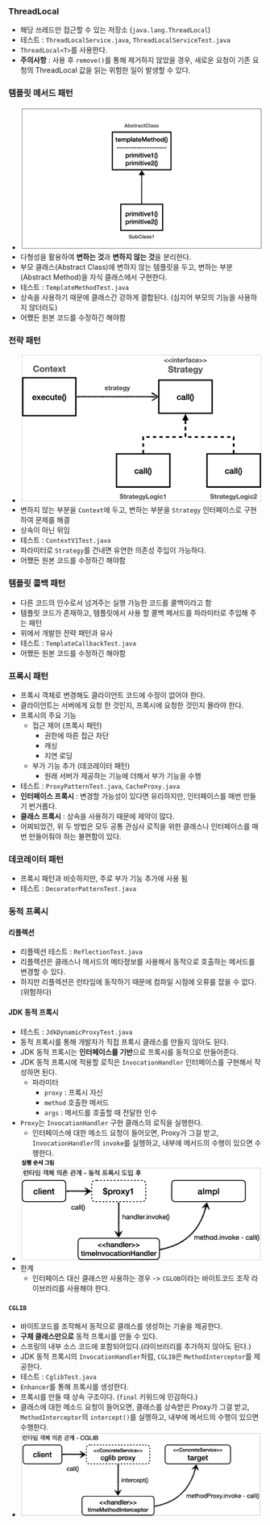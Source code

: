 ### ThreadLocal
- 해당 쓰레드만 접근할 수 있는 저장소 (`java.lang.ThreadLocal`)
- 테스트 : `ThreadLocalService.java`, `ThreadLocalServiceTest.java`
- `ThreadLocal<T>`를 사용한다.
- **주의사항** : 사용 후 `remove()`를 통해 제거하지 않았을 경우, 새로운 요청이 기존 요청의 ThreadLocal 값을 읽는 위험한 일이 발생할 수 있다.

### 템플릿 메서드 패턴
- ![템플릿 메서드 패턴](./images/image001.png)
- 다형성을 활용하여 **변하는 것**과 **변하지 않는 것**을 분리한다.
- 부모 클래스(Abstract Class)에 변하지 않는 템플릿을 두고, 변하는 부분(Abstract Method)을 자식 클래스에서 구현한다. 
- 테스트 : `TemplateMethodTest.java`
- 상속을 사용하기 때문에 클래스간 강하게 결합된다. (심지어 부모의 기능을 사용하지 않더라도)
- 어쨌든 원본 코드를 수정하긴 해야함

### 전략 패턴
- ![전략 패턴](./images/image002.png)
- 변하지 않는 부분을 `Context`에 두고, 변하는 부분을 `Strategy` 인터페이스로 구현하여 문제를 해결
- 상속이 아닌 위임
- 테스트 : `ContextV1Test.java`
- 파라미터로 `Strategy`를 건내면 유연한 의존성 주입이 가능하다.
- 어쨌든 원본 코드를 수정하긴 해야함

### 템플릿 콜백 패턴
- 다른 코드의 인수로서 넘겨주는 실행 가능한 코드를 콜백이라고 함
- 템플릿 코드가 존재하고, 템플릿에서 사용 할 콜백 메서드를 파라미터로 주입해 주는 패턴
- 위에서 개발한 전략 패턴과 유사
- 테스트 : `TemplateCallbackTest.java`
- 어쨌든 원본 코드를 수정하긴 해야함

### 프록시 패턴
- 프록시 객체로 변경해도 클라이언트 코드에 수정이 없어야 한다.
- 클라이언트는 서버에게 요청 한 것인지, 프록시에 요청한 것인지 몰라야 한다.
- 프록시의 주요 기능
  - 접근 제어 (프록시 패턴)
    - 권한에 따른 접근 차단
    - 캐싱
    - 지연 로딩
  - 부가 기능 추가 (데코레이터 패턴)
    - 원래 서버가 제공하는 기능에 더해서 부가 기능을 수행
- 테스트 : `ProxyPatternTest.java`, `CacheProxy.java`
- **인터페이스 프록시** : 변경할 가능성이 있다면 유리하지만, 인터페이스를 매번 만들기 번거롭다.
- **클래스 프록시** : 상속을 사용하기 때문에 제약이 많다.
- 어찌되었건, 위 두 방법은 모두 공통 관심사 로직을 위한 클래스나 인터페이스를 매번 만들어줘야 하는 불편함이 있다.

### 데코레이터 패턴
- 프록시 패턴과 비슷하지만, 주로 부가 기능 추가에 사용 됨
- 테스트 : `DecoratorPatternTest.java`

### 동적 프록시
#### 리플렉션
- 리플렉션 테스트 : `ReflectionTest.java`
- 리플렉션은 클래스나 메서드의 메타정보를 사용해서 동적으로 호출하는 메서드를 변경할 수 있다.
- 하지만 리플렉션은 런타임에 동작하기 때문에 컴파일 시점에 오류를 잡을 수 없다. (위험하다)

#### JDK 동적 프록시
- 테스트 : `JdkDynamicProxyTest.java`
- 동적 프록시를 통해 개발자가 직접 프록시 클래스를 만들지 않아도 된다.
- JDK 동적 프록시는 **인터페이스를 기반**으로 프록시를 동적으로 만들어준다.
- JDK 동적 프록시에 적용할 로직은 `InvocationHandler` 인터페이스를 구현해서 작성하면 된다.
  - 파라미터
    - `proxy` : 프록시 자신
    - `method` 호출한 메서드
    - `args` : 메서드를 호출할 때 전달한 인수
- `Proxy`는 `InvocationHandler` 구현 클래스의 로직을 실행한다.
  - 인터페이스에 대한 메소드 요청이 들어오면, Proxy가 그걸 받고, `InvocationHandler`의 `invoke`를 실행하고, 내부에 메서드의 수행이 있으면 수행한다.
- ![동적 프록시 순서](./images/image003.png)
- 한계
  - 인터페이스 대신 클래스만 사용하는 경우 -> `CGLOB`이라는 바이트코드 조작 라이브러리를 사용해야 한다.
#### `CGLIB`
  - 바이트코드를 조작해서 동적으로 클래스를 생성하는 기술을 제공한다.
  - **구체 클래스만으로** 동적 프록시를 만들 수 있다.
  - 스프링의 내부 소스 코드에 포함되어있다.(라이브러리를 추가하지 않아도 된다.)
  - JDK 동적 프록시의 `InvocationHandler`처럼, `CGLIB`은 `MethodInterceptor`를 제공한다.
  - 테스트 : `CglibTest.java`
  - `Enhancer`를 통해 프록시를 생성한다.
  - 프록시를 만들 때 상속 구조이다. (`final` 키워드에 민감하다.)
  - 클래스에 대한 메소드 요청이 들어오면, 클래스를 상속받은 Proxy가 그걸 받고, `MethodInterceptor`의 `intercept()`를 실행하고, 내부에 메서드의 수행이 있으면 수행한다.
  - ![CGLIB 프록시 순서](./images/image004.png)
